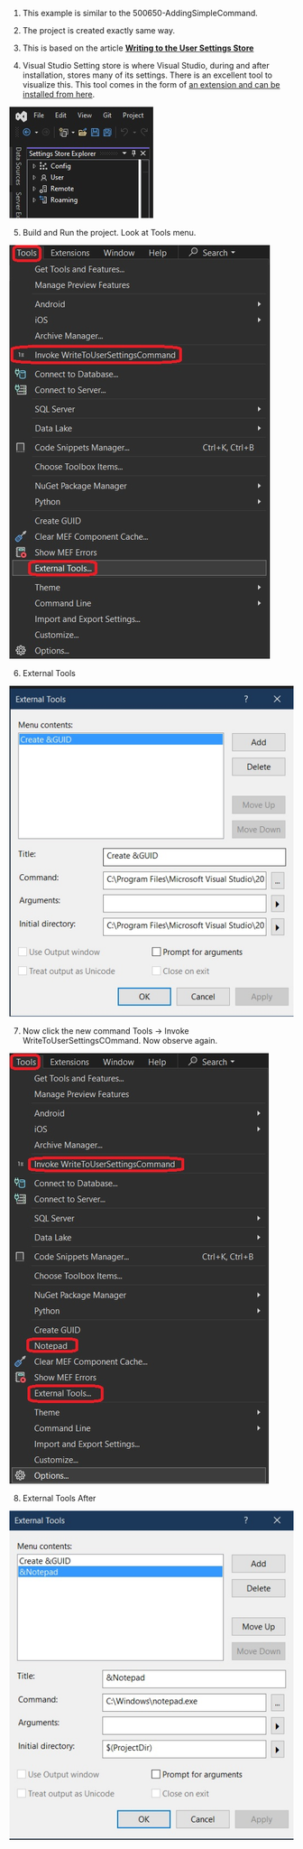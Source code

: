 

1. This example is similar to the 500650-AddingSimpleCommand. 

2. The project is created exactly same way.

3. This is based on the article [**Writing to the User Settings Store**](https://learn.microsoft.com/en-us/visualstudio/extensibility/writing-to-the-user-settings-store?view=vs-2022)

4. Visual Studio Setting store is where Visual Studio, during and after installation, stores many of its settings. There is an excellent tool to visualize this. This tool comes in the form of [an extension and can be installed from here](https://marketplace.visualstudio.com/items?itemName=PaulHarrington.SettingsStoreExplorerPreview).

![Settings Store Explorer](./images/50SettingsStoreExplorer50.jpg)

5. Build and Run the project. Look at Tools menu.

![Tools Menu](./images/51ToolsMenu50.jpg)

6. External Tools

![External Tools](./images/52ExternalTools50.jpg)

7. Now click the new command Tools -> Invoke WriteToUserSettingsCOmmand. Now observe again. 

![Tools Menu After](./images/53ToolsMenuAFter50.jpg)

8. External Tools After

![External Tools After](./images/54ExternalToolsAfter50.jpg)

